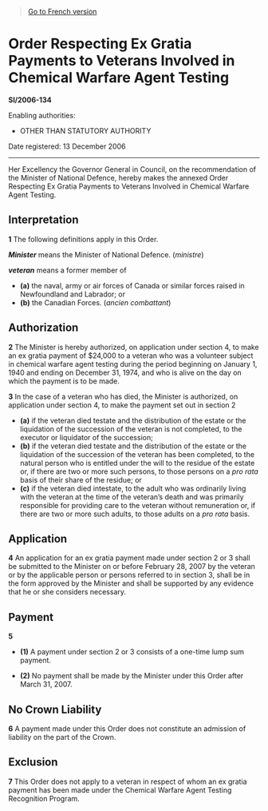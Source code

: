 > [Go to French version](/fr/Règlements/Textes%20réglementaires/2006/134.md)

# Order Respecting Ex Gratia Payments to Veterans Involved in Chemical Warfare Agent Testing

**SI/2006-134**

Enabling authorities: 
- OTHER THAN STATUTORY AUTHORITY

Date registered: 13 December 2006

----------

Her Excellency the Governor General in Council, on the recommendation of the Minister of National Defence, hereby makes the annexed Order Respecting Ex Gratia Payments to Veterans Involved in Chemical Warfare Agent Testing.




## Interpretation


**1** The following definitions apply in this Order.

***Minister*** means the Minister of National Defence. (*ministre*)

***veteran*** means a former member of
- **(a)** the naval, army or air forces of Canada or similar forces raised in Newfoundland and Labrador; or
- **(b)** the Canadian Forces. (*ancien combattant*)




## Authorization


**2** The Minister is hereby authorized, on application under section 4, to make an ex gratia payment of $24,000 to a veteran who was a volunteer subject in chemical warfare agent testing during the period beginning on January 1, 1940 and ending on December 31, 1974, and who is alive on the day on which the payment is to be made.



**3** In the case of a veteran who has died, the Minister is authorized, on application under section 4, to make the payment set out in section 2
- **(a)** if the veteran died testate and the distribution of the estate or the liquidation of the succession of the veteran is not completed, to the executor or liquidator of the succession;
- **(b)** if the veteran died testate and the distribution of the estate or the liquidation of the succession of the veteran has been completed, to the natural person who is entitled under the will to the residue of the estate or, if there are two or more such persons, to those persons on a *pro rata* basis of their share of the residue; or
- **(c)** if the veteran died intestate, to the adult who was ordinarily living with the veteran at the time of the veteran’s death and was primarily responsible for providing care to the veteran without remuneration or, if there are two or more such adults, to those adults on a *pro rata* basis.




## Application


**4** An application for an ex gratia payment made under section 2 or 3 shall be submitted to the Minister on or before February 28, 2007 by the veteran or by the applicable person or persons referred to in section 3, shall be in the form approved by the Minister and shall be supported by any evidence that he or she considers necessary.




## Payment


**5** 

- **(1)** A payment under section 2 or 3 consists of a one-time lump sum payment.

- **(2)** No payment shall be made by the Minister under this Order after March 31, 2007.




## No Crown Liability


**6** A payment made under this Order does not constitute an admission of liability on the part of the Crown.




## Exclusion


**7** This Order does not apply to a veteran in respect of whom an ex gratia payment has been made under the Chemical Warfare Agent Testing Recognition Program.


